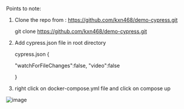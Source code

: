 Points to note:

1. Clone the repo from : https://github.com/kxn468/demo-cypress.git

   git clone https://github.com/kxn468/demo-cypress.git

2. Add cypress.json file in root directory

   cypress.json
   {

    "watchForFileChanges":false,
    "video":false

   }

3. right click on docker-compose.yml file and click on compose up

![image](https://user-images.githubusercontent.com/100859090/182044100-f32d0167-9a22-46d9-b938-5a157057288e.png)

